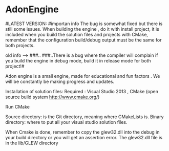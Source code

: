 # AdonEngine

#LATEST VERSION:
#importan info
The bug is somewhat fixed but there is still some issues.
When building the engine , do it with install project, it is included when you build the solution files and projects with CMake,
remember that the configuration build/debug output must be the same for both projects.

old info --> ###..
###..There is a bug where the compiler will complain if you build the engine in debug mode, build it in release mode for both project!#


Adon engine is a small engine, made for educational and fun factors . We will be constantly be making progress and updates.

Installation of solution files:
Required : Visual Studio 2013 , CMake (open source build system http://www.cmake.org/)

Run CMake

Source directory: is the Git directory, meaning where CMakeLists is.
Binary directory: where to put all your visual studio solution files.

When Cmake is done, remember to copy the glew32.dll into the debug in your build directory or you will get an assertion error.
The glew32.dll file is in the lib/GLEW directory
